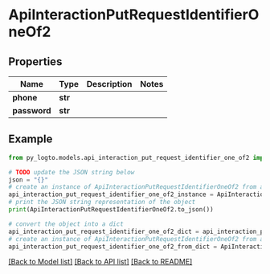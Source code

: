 # ApiInteractionPutRequestIdentifierOneOf2


## Properties

Name | Type | Description | Notes
------------ | ------------- | ------------- | -------------
**phone** | **str** |  | 
**password** | **str** |  | 

## Example

```python
from py_logto.models.api_interaction_put_request_identifier_one_of2 import ApiInteractionPutRequestIdentifierOneOf2

# TODO update the JSON string below
json = "{}"
# create an instance of ApiInteractionPutRequestIdentifierOneOf2 from a JSON string
api_interaction_put_request_identifier_one_of2_instance = ApiInteractionPutRequestIdentifierOneOf2.from_json(json)
# print the JSON string representation of the object
print(ApiInteractionPutRequestIdentifierOneOf2.to_json())

# convert the object into a dict
api_interaction_put_request_identifier_one_of2_dict = api_interaction_put_request_identifier_one_of2_instance.to_dict()
# create an instance of ApiInteractionPutRequestIdentifierOneOf2 from a dict
api_interaction_put_request_identifier_one_of2_from_dict = ApiInteractionPutRequestIdentifierOneOf2.from_dict(api_interaction_put_request_identifier_one_of2_dict)
```
[[Back to Model list]](../README.md#documentation-for-models) [[Back to API list]](../README.md#documentation-for-api-endpoints) [[Back to README]](../README.md)


